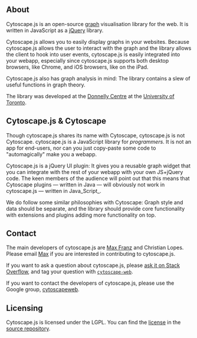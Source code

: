 ## About

Cytoscape.js is an open-source [graph](http://en.wikipedia.org/wiki/Graph_theory) visualisation library for the web.  It is written in JavaScript as a [jQuery](http://jquery.com) library.

Cytoscape.js allows you to easily display graphs in your websites.  Because cytoscape.js allows the user to interact with the graph and the library allows the client to hook into user events, cytoscape.js is easily integrated into your webapp, especially since cytoscape.js supports both desktop browsers, like Chrome, and iOS browsers, like on the iPad.

Cytoscape.js also has graph analysis in mind:  The library contains a slew of useful functions in graph theory.

The library was developed at the [Donnelly Centre](http://tdccbr.med.utoronto.ca/) at the [University of Toronto](http://www.utoronto.ca/).

## Cytoscape.js & Cytoscape

Though cytoscape.js shares its name with Cytoscape, cytoscape.js is not Cytoscape.  cytoscape.js is a JavaScript library for _programmers_.  It is not an app for end-users, nor can you just copy-paste some code to "automagically" make you a webapp.

Cytoscape.js is a jQuery UI plugin:  It gives you a reusable graph widget that you can integrate with the rest of your webapp with your own JS+jQuery code.  The keen members of the audience will point out that this means that Cytoscape plugins &mdash; written in Java &mdash; will obviously not work in cytoscape.js &mdash; written in Java_Script_.

We do follow some similar philosophies with Cytoscape:  Graph style and data should be separate, and the library should provide core functionality with extensions and plugins adding more functionality on top.

## Contact

The main developers of cytoscape.js are [Max Franz](http://maxfranz.com) and Christian Lopes.  Please email [Max](mailto:maxkfranz@gmail.com) if you are interested in contributing to cytoscape.js.

If you want to ask a question about cytoscape.js, please [ask it on Stack Overflow](http://stackoverflow.com/questions/ask?tags=cytoscape-web), and tag your question with [`cytoscape-web`](http://stackoverflow.com/questions/tagged/cytoscape-web).

If you want to contact the developers of cytoscape.js, please use the Google group, [cytoscapeweb](https://groups.google.com/forum/?fromgroups#!forum/cytoscapeweb).

## Licensing

Cytoscape.js is licensed under the LGPL.  You can find the [license](https://raw.github.com/cytoscape/cytoscapeweb/master/LGPL-LICENSE.txt) in the [source repository](https://github.com/Cytoweb/cytoscapeweb).